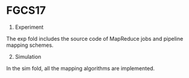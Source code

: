 # FGCS17

1. Experiment

The exp fold includes the source code of MapReduce jobs and pipeline mapping schemes.

2. Simulation

In the sim fold, all the mapping algorithms are implemented.
